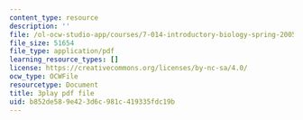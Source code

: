 ```yaml
---
content_type: resource
description: ''
file: /ol-ocw-studio-app/courses/7-014-introductory-biology-spring-2005/b852de589e423d6c981c419335fdc19b_5W4EnYzNRdA.pdf
file_size: 51654
file_type: application/pdf
learning_resource_types: []
license: https://creativecommons.org/licenses/by-nc-sa/4.0/
ocw_type: OCWFile
resourcetype: Document
title: 3play pdf file
uid: b852de58-9e42-3d6c-981c-419335fdc19b
---
```

